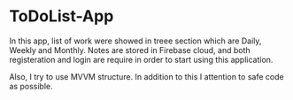 # ToDoList-App

In this app, list of work were showed in treee section which are Daily, Weekly and Monthly. Notes are stored in Firebase cloud, and both registeration and login are require in order to start using this application.

Also, I try to use MVVM structure. 
In addition to this I attention to safe code as possible.
